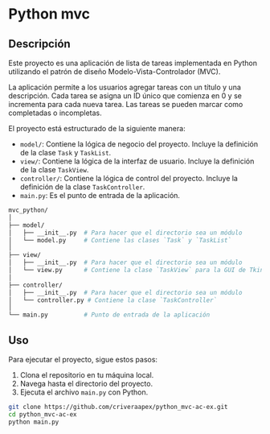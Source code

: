 # Python mvc

## Descripción 

Este proyecto es una aplicación de lista de tareas implementada en Python utilizando el patrón de diseño Modelo-Vista-Controlador (MVC). 

La aplicación permite a los usuarios agregar tareas con un título y una descripción. Cada tarea se asigna un ID único que comienza en 0 y se incrementa para cada nueva tarea. Las tareas se pueden marcar como completadas o incompletas.

El proyecto está estructurado de la siguiente manera:

- `model/`: Contiene la lógica de negocio del proyecto. Incluye la definición de la clase `Task` y `TaskList`.
- `view/`: Contiene la lógica de la interfaz de usuario. Incluye la definición de la clase `TaskView`.
- `controller/`: Contiene la lógica de control del proyecto. Incluye la definición de la clase `TaskController`.
- `main.py`: Es el punto de entrada de la aplicación.

```bash
mvc_python/
│
├── model/
│   ├── __init__.py  # Para hacer que el directorio sea un módulo
│   └── model.py     # Contiene las clases `Task` y `TaskList`
│
├── view/
│   ├── __init__.py  # Para hacer que el directorio sea un módulo
│   └── view.py      # Contiene la clase `TaskView` para la GUI de Tkinter
│
├── controller/
│   ├── __init__.py  # Para hacer que el directorio sea un módulo
│   └── controller.py # Contiene la clase `TaskController`
│
└── main.py          # Punto de entrada de la aplicación
```


## Uso

Para ejecutar el proyecto, sigue estos pasos:

1. Clona el repositorio en tu máquina local.
2. Navega hasta el directorio del proyecto.
3. Ejecuta el archivo `main.py` con Python.

```bash
git clone https://github.com/criveraapex/python_mvc-ac-ex.git
cd python_mvc-ac-ex
python main.py
```
